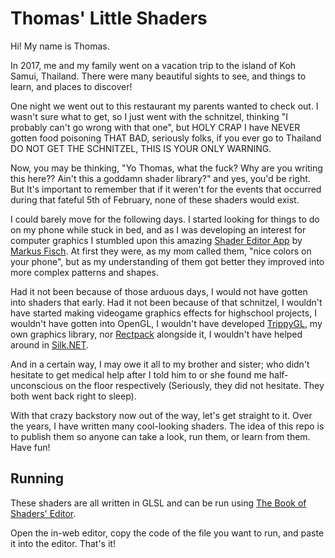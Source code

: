 # Thomas' Little Shaders
Hi! My name is Thomas.

In 2017, me and my family went on a vacation trip to the island of Koh Samui, Thailand. There were many beautiful sights to see, and things to learn, and places to discover!

One night we went out to this restaurant my parents wanted to check out. I wasn't sure what to get, so I just went with the schnitzel, thinking "I probably can't go wrong with that one", but HOLY CRAP I have NEVER gotten food poisoning THAT BAD, seriously folks, if you ever go to Thailand DO NOT GET THE SCHNITZEL, THIS IS YOUR ONLY WARNING.

Now, you may be thinking, "Yo Thomas, what the fuck? Why are you writing this here?? Ain't this a goddamn shader library?" and yes, you'd be right. But It's important to remember that if it weren't for the events that occurred during that fateful 5th of February, none of these shaders would exist.

I could barely move for the following days. I started looking for things to do on my phone while stuck in bed, and as I was developing an interest for computer graphics I stumbled upon this amazing [Shader Editor App](https://play.google.com/store/apps/details?id=de.markusfisch.android.shadereditor) by [Markus Fisch](https://markusfisch.de/). At first they were, as my mom called them, "nice colors on your phone", but as my understanding of them got better they improved into more complex patterns and shapes.

Had it not been because of those arduous days, I would not have gotten into shaders that early. Had it not been because of that schnitzel, I wouldn't have started making videogame graphics effects for highschool projects, I wouldn't have gotten into OpenGL, I wouldn't have developed [TrippyGL](https://github.com/SilkCommunity/TrippyGL), my own graphics library, nor [Rectpack](https://github.com/ThomasMiz/RectpackSharp) alongside it, I wouldn't have helped around in [Silk.NET](https://github.com/dotnet/Silk.NET).

And in a certain way, I may owe it all to my brother and sister; who didn't hesitate to get medical help after I told him to or she found me half-unconscious on the floor respectively (Seriously, they did not hesitate. They both went back right to sleep).

With that crazy backstory now out of the way, let's get straight to it. Over the years, I have written many cool-looking shaders. The idea of this repo is to publish them so anyone can take a look, run them, or learn from them. Have fun!

## Running
These shaders are all written in GLSL and can be run using [The Book of Shaders' Editor](https://thebookofshaders.com/edit.php).

Open the in-web editor, copy the code of the file you want to run, and paste it into the editor. That's it!